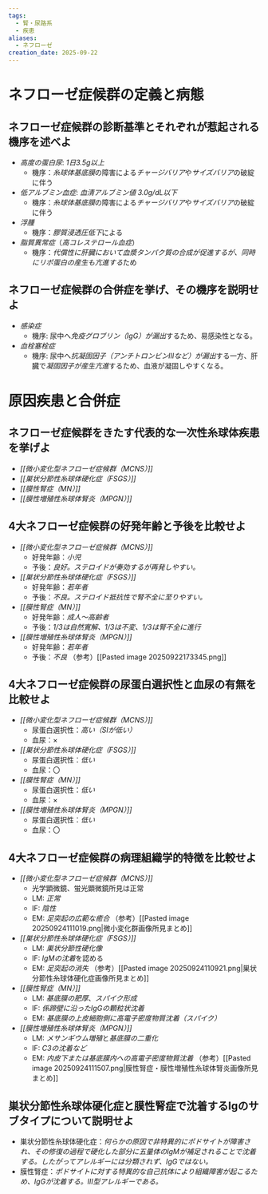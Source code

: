 ```yaml
---
tags:
  - 腎・尿路系
  - 疾患
aliases:
  - ネフローゼ
creation_date: 2025-09-22
---
```


# ネフローゼ症候群の定義と病態

## ネフローゼ症候群の診断基準とそれぞれが惹起される機序を述べよ
- *高度の蛋白尿*: *1日3.5g以上*
	- 機序：*糸球体基底膜*の障害による*チャージバリア*や*サイズバリア*の破綻に伴う
- *低アルブミン血症*: *血清アルブミン値 3.0g/dL以下*
	- 機序：*糸球体基底膜*の障害による*チャージバリア*や*サイズバリア*の破綻に伴う
- *浮腫*
	- 機序：*膠質浸透圧低下*による
- *脂質異常症*（*高コレステロール血症*）
	- 機序：*代償性に肝臓において血漿タンパク質の合成が促進するが、同時にリポ蛋白の産生も亢進する*ため
## ネフローゼ症候群の合併症を挙げ、その機序を説明せよ
- *感染症*
  - 機序: 尿中へ*免疫グロブリン（IgG）が漏出*するため、易感染性となる。
- *血栓塞栓症*
  - 機序: 尿中へ*抗凝固因子（アンチトロンビンIIIなど）が漏出*する一方、肝臓で*凝固因子が産生亢進*するため、血液が凝固しやすくなる。
# 原因疾患と合併症

## ネフローゼ症候群をきたす代表的な一次性糸球体疾患を挙げよ
- *[[微小変化型ネフローゼ症候群（MCNS）]]*
- *[[巣状分節性糸球体硬化症（FSGS）]]*
- *[[膜性腎症（MN）]]*
- *[[膜性増殖性糸球体腎炎（MPGN）]]*

## 4大ネフローゼ症候群の好発年齢と予後を比較せよ
- *[[微小変化型ネフローゼ症候群（MCNS）]]*
    - 好発年齢：*小児*
    - 予後：*良好。ステロイドが奏効するが再発しやすい。*
- *[[巣状分節性糸球体硬化症（FSGS）]]*
    - 好発年齢：*若年者*
    - 予後：*不良。ステロイド抵抗性で腎不全に至りやすい。*
- *[[膜性腎症（MN）]]*
    - 好発年齢：*成人〜高齢者*
    - 予後：*1/3は自然寛解、1/3は不変、1/3は腎不全に進行*
- *[[膜性増殖性糸球体腎炎（MPGN）]]*
    - 好発年齢：*若年者*
    - 予後：*不良*
（参考）[[Pasted image 20250922173345.png]]
## 4大ネフローゼ症候群の尿蛋白選択性と血尿の有無を比較せよ
- *[[微小変化型ネフローゼ症候群（MCNS）]]*
    - 尿蛋白選択性：*高い（SIが低い）*
    - 血尿：×
- *[[巣状分節性糸球体硬化症（FSGS）]]*
    - 尿蛋白選択性：*低い*
    - 血尿：〇
- *[[膜性腎症（MN）]]*
    - 尿蛋白選択性：*低い*
    - 血尿：×
- *[[膜性増殖性糸球体腎炎（MPGN）]]*
    - 尿蛋白選択性：*低い*
    - 血尿：〇

## 4大ネフローゼ症候群の病理組織学的特徴を比較せよ
- *[[微小変化型ネフローゼ症候群（MCNS）]]*
	- 光学顕微鏡、蛍光顕微鏡所見は正常
    - LM: *正常*
    - IF: *陰性*
    - EM: *足突起の広範な癒合*
	（参考）[[Pasted image 20250924111019.png|微小変化群画像所見まとめ]]
- *[[巣状分節性糸球体硬化症（FSGS）]]*
    - LM: *巣状分節性硬化像*
    - IF: *IgMの沈着*を認める
    - EM: *足突起の消失*
	（参考）[[Pasted image 20250924110921.png|巣状分節性糸球体硬化症画像所見まとめ]]
- *[[膜性腎症（MN）]]*
    - LM: *基底膜の肥厚*、*スパイク形成*
    - IF: *係蹄壁に沿ったIgGの顆粒状沈着*
    - EM: *基底膜の上皮細胞側に高電子密度物質沈着（スパイク）*
- *[[膜性増殖性糸球体腎炎（MPGN）]]*
    - LM: *メサンギウム増殖*と*基底膜の二重化*
    - IF: *C3の沈着など*
    - EM: *内皮下または基底膜内への高電子密度物質沈着*
	（参考）[[Pasted image 20250924111507.png|膜性腎症・膜性増殖性糸球体腎炎画像所見まとめ]]

## 巣状分節性糸球体硬化症と膜性腎症で沈着するIgのサブタイプについて説明せよ
- 巣状分節性糸球体硬化症：*何らかの原因で非特異的にポドサイトが障害され、その修復の過程で硬化した部分に五量体のIgMが補足されることで沈着する。したがってアレルギーには分類されず、IgGではない。*
- 膜性腎症：*ポドサイトに対する特異的な自己抗体により組織障害が起こるため、IgGが沈着する。III型アレルギーである。*